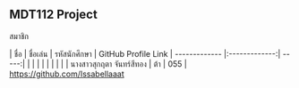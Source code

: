 ﻿
## MDT112 Project

สมาชิก

| ชื่อ                  | ชื่อเล่น           | รหัสนักศึกษา  | GitHub Profile Link
| -------------       |:-------------:| -----:|
|                    |               |  |
|                    |               |   |
| นางสาวสุกฤตา จันทร์สีทอง | ต้า            |   055 | https://github.com/Issabellaaat
